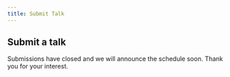 ```yaml
---
title: Submit Talk
---
```


## Submit a talk

Submissions have closed and we will announce the schedule soon.
Thank you for your interest.
